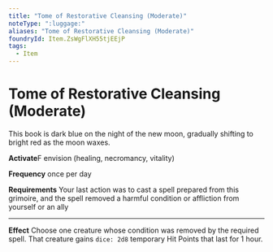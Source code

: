 ```yaml
---
title: "Tome of Restorative Cleansing (Moderate)"
noteType: ":luggage:"
aliases: "Tome of Restorative Cleansing (Moderate)"
foundryId: Item.ZsWgFlXH55tjEEjP
tags:
  - Item
---
```


# Tome of Restorative Cleansing (Moderate)

This book is dark blue on the night of the new moon, gradually shifting to bright red as the moon waxes.

**Activate**F envision (healing, necromancy, vitality)

**Frequency** once per day

**Requirements** Your last action was to cast a spell prepared from this grimoire, and the spell removed a harmful condition or affliction from yourself or an ally

* * *

**Effect** Choose one creature whose condition was removed by the required spell. That creature gains `dice: 2d8` temporary Hit Points that last for 1 hour.
